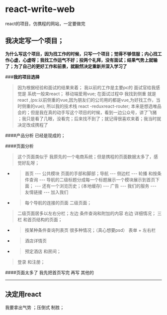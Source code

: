 # react-write-web
react的项目，仿携程的网站，一定要做完
## 我决定写一个项目；

**为什么写这个项目，因为找工作的时候，只写一个项目；觉得不够信服；内心找工作心虚，心虚呀；我找工作运气不好；投两个礼拜，没有面试；结果气势上就输了；为了自己的更好工作和前景，就毅然决定重新并深入学习了**

###**我的项目选择**
>因为根据经验和面试的结果来着；
我以前的工作是主要pc的
面试官给我感觉是 系统一般来react；
移动端爱用vue;
在面试过程中 我找到侧重 就是react ,(ps:以前侧重的vue,因为朋友们的公司用的都是vue,为好找工作，当时侧重的vue);
所以我的技术栈 react -reduxreact-router;
本来是想选唯品会的；但是我在真的动手写这个项目的时候，看到一边公众号，讲了飞猪 ；我只是看了几眼，没看完；后来找不到了；就记得很喜欢来着；我当时就决定改成携程了

####产品分析 
已经是现成的；

####页面分析
>这个页面类似于 我原先的一个电商系统；但是携程的页面数据太多了，感觉好乱呀；

- > 首页
 --- 公共模块 页面的手部和脚部；导航
 --- 侧边栏
 --- 轮播 和按条件查询
 --- 导航的二级标题分成每一个标题展示一个模块展示到首页下面；
 --- 还有一个浏览历史；(本地缓存)
 --- 广告
 --- 我们的服务
 --- 友情链接
 --- 加入我们
- >每个导航的连接的页面 二级页面；
 >二级页面居多以左右分栏；左边 条件查询和附加的内容
  右边 详细情况；
 >三栏
 >和首页结构的页面；
- > 按某种条件查询列表页 很多种情况；（真心想要psd）
   表单 + 左右栏
- >酒店详情页
- >预定酒店 和房间；
>登录 和注册；

####页面太多了 我先把首页写完 再写 其他的

---
决定用react
---
我要拿出气势 ；压倒式 制胜；